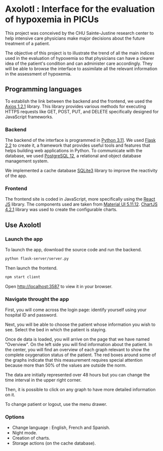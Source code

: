 # Axolotl : Interface for the evaluation of hypoxemia in PICUs
This project was conceived by the CHU Sainte-Justine research center to help intensive care physicians make major decisions about the future treatment of a patient.

The objective of this project is to illustrate the trend of all the main indices used in the evaluation of hypoxemia so that physicians can have a clearer idea of the patient's condition and can administer care accordingly. They will be able to browse the interface to assimilate all the relevant information in the assessment of hypoxemia. 

## Programming languages
To establish the link between the backend and the frontend, we used the [Axios 1.2.1](https://axios-http.com/fr/docs/intro) library. This library provides various methods for executing HTTPS requests like GET, POST, PUT, and DELETE specifically designed for JavaScript frameworks.

### Backend
The backend of the interface is programmed in [Python 3.11](https://wiki.python.org/moin/BeginnersGuide). We used [Flask 2.2](https://flask.palletsprojects.com/en/2.2.x/) to create it, a framework that provides useful tools and features that helps building web applications in Python. To communicate with the database, we used [PostgreSQL 12](https://www.postgresql.org/docs/15/index.html), a relational and object database management system. 

We implemented a cache database [SQLite3](https://www.sqlite.org/index.html) library to improve the reactivity of the app. 

### Frontend
The frontend site is coded in JavaScript, more specifically using the [React JS](https://reactjs.org/versions) library. The components used are taken from [Material UI 5.11.12](https://mui.com/material-ui/getting-started/overview/). [ChartJS 4.2.1](https://www.chartjs.org/docs/latest/) library was used to create the configurable charts.

## Use Axolotl

### Launch the app
To launch the app, download the source code and run the backend. 
```bash
python flask-server/server.py 
```
Then launch the frontend.
```bash
npm start client
```
Open [http://localhost:3587](http://localhost:3587) to view it in your browser.

### Navigate throught the app

First, you will come across the login page: identify yourself using your hospital ID and password.

Next, you will be able to choose the patient whose information you wish to see. Select the bed in which the patient is staying. 

Once de data is loaded, you will arrive on the page that we have named "Overview". On the left side you will find information about the patient. In the center, you will find an overview of each graph relevant to show the complete oxygenation status of the patient. 
The red boxes around some of the graphs indicate that this measurement requires special attention because more than 50% of the values are outside the norm.

The data are initially represented over 48 hours but you can change the time interval in the upper right corner. 

Then, it is possible to click on any graph to have more detailed information on it.

To change patient or logout, use the menu drawer.

### Options
- Change language : English, French and Spanish.
- Night mode.
- Creation of charts.
- Storage actions (on the cache database).
